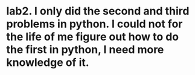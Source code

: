 # lab2. I only did the second and third problems in python. I could not for the life of me figure out how to do the first in python, I need more knowledge of it.
 

